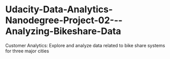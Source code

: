 # Udacity-Data-Analytics-Nanodegree-Project-02---Analyzing-Bikeshare-Data
Customer Analytics: Explore and analyze data related to bike share systems for three major cities
